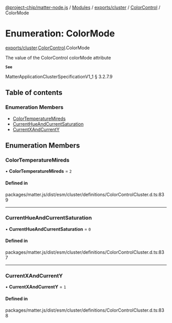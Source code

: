 [@project-chip/matter-node.js](../README.md) / [Modules](../modules.md) / [exports/cluster](../modules/exports_cluster.md) / [ColorControl](../modules/exports_cluster.ColorControl.md) / ColorMode

# Enumeration: ColorMode

[exports/cluster](../modules/exports_cluster.md).[ColorControl](../modules/exports_cluster.ColorControl.md).ColorMode

The value of the ColorControl colorMode attribute

**`See`**

MatterApplicationClusterSpecificationV1_1 § 3.2.7.9

## Table of contents

### Enumeration Members

- [ColorTemperatureMireds](exports_cluster.ColorControl.ColorMode.md#colortemperaturemireds)
- [CurrentHueAndCurrentSaturation](exports_cluster.ColorControl.ColorMode.md#currenthueandcurrentsaturation)
- [CurrentXAndCurrentY](exports_cluster.ColorControl.ColorMode.md#currentxandcurrenty)

## Enumeration Members

### ColorTemperatureMireds

• **ColorTemperatureMireds** = ``2``

#### Defined in

packages/matter.js/dist/esm/cluster/definitions/ColorControlCluster.d.ts:839

___

### CurrentHueAndCurrentSaturation

• **CurrentHueAndCurrentSaturation** = ``0``

#### Defined in

packages/matter.js/dist/esm/cluster/definitions/ColorControlCluster.d.ts:837

___

### CurrentXAndCurrentY

• **CurrentXAndCurrentY** = ``1``

#### Defined in

packages/matter.js/dist/esm/cluster/definitions/ColorControlCluster.d.ts:838
